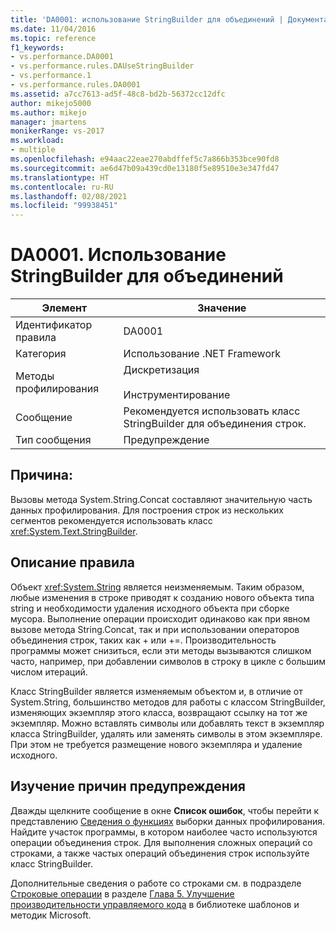```yaml
---
title: 'DA0001: использование StringBuilder для объединений | Документация Майкрософт'
ms.date: 11/04/2016
ms.topic: reference
f1_keywords:
- vs.performance.DA0001
- vs.performance.rules.DAUseStringBuilder
- vs.performance.1
- vs.performance.rules.DA0001
ms.assetid: a7cc7613-ad5f-48c8-bd2b-56372cc12dfc
author: mikejo5000
ms.author: mikejo
manager: jmartens
monikerRange: vs-2017
ms.workload:
- multiple
ms.openlocfilehash: e94aac22eae270abdffef5c7a866b353bce90fd8
ms.sourcegitcommit: ae6d47b09a439cd0e13180f5e89510e3e347fd47
ms.translationtype: HT
ms.contentlocale: ru-RU
ms.lasthandoff: 02/08/2021
ms.locfileid: "99938451"
---
```

# <a name="da0001-use-stringbuilder-for-concatenations"></a>DA0001. Использование StringBuilder для объединений

|Элемент|Значение|
|-|-|
|Идентификатор правила|DA0001|
|Категория|Использование .NET Framework|
|Методы профилирования|Дискретизация<br /><br /> Инструментирование|
|Сообщение|Рекомендуется использовать класс StringBuilder для объединения строк.|
|Тип сообщения|Предупреждение|

## <a name="cause"></a>Причина:
 Вызовы метода System.String.Concat составляют значительную часть данных профилирования. Для построения строк из нескольких сегментов рекомендуется использовать класс <xref:System.Text.StringBuilder>.

## <a name="rule-description"></a>Описание правила
 Объект <xref:System.String> является неизменяемым. Таким образом, любые изменения в строке приводят к созданию нового объекта типа string и необходимости удаления исходного объекта при сборке мусора. Выполнение операции происходит одинаково как при явном вызове метода String.Concat, так и при использовании операторов объединения строк, таких как + или +=. Производительность программы может снизиться, если эти методы вызываются слишком часто, например, при добавлении символов в строку в цикле с большим числом итераций.

 Класс StringBuilder является изменяемым объектом и, в отличие от System.String, большинство методов для работы с классом StringBuilder, изменяющих экземпляр этого класса, возвращают ссылку на тот же экземпляр. Можно вставлять символы или добавлять текст в экземпляр класса StringBuilder, удалять или заменять символы в этом экземпляре. При этом не требуется размещение нового экземпляра и удаление исходного.

## <a name="how-to-investigate-a-warning"></a>Изучение причин предупреждения
 Дважды щелкните сообщение в окне **Список ошибок**, чтобы перейти к представлению [Сведения о функциях](../profiling/function-details-view.md) выборки данных профилирования. Найдите участок программы, в котором наиболее часто используются операции объединения строк. Для выполнения сложных операций со строками, а также частых операций объединения строк используйте класс StringBuilder.

 Дополнительные сведения о работе со строками см. в подразделе [Строковые операции](/previous-versions/msp-n-p/ff647790(v=pandp.10)#string-operations) в разделе [Глава 5. Улучшение производительности управляемого кода](/previous-versions/msp-n-p/ff647790(v=pandp.10)) в библиотеке шаблонов и методик Microsoft.
